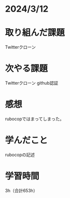 # 2024/3/12
# 取り組んだ課題
Twitterクローン

# 次やる課題
Twitterクローン github認証

# 感想
rubocopではまってしまった。

# 学んだこと
rubocopの記述

# 学習時間
3h（合計653h）
